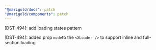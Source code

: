 ```yaml
---
"@marigold/docs": patch
"@marigold/components": patch
---
```


[DST-494]: add loading states pattern

[DST-494]: added prop `mode`to the `<XLoader />` to support inline and full-section loading
